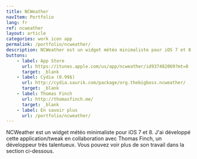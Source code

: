 ```yaml
---
title: NCWeather
navItem: Portfolio
lang: fr
ref: ncweather
layout: article
categories: work icon app
permalink: /portfolio/ncweather/
description: NCWeather est un widget météo minimaliste pour iOS 7 et 8. J'ai développé cette application/tweak en collaboration avec Thomas Finch, un développeur très talentueux. Vous pouvez voir plus de ses projets sur son site Web.
buttons:
    - label: App Store
      url: https://itunes.apple.com/us/app/ncweather/id937482069?mt=8
      target: _blank
    - label: Cydia (0.99$)
      url: http://cydia.saurik.com/package/org.thebigboss.ncweather/
      target: _blank
    - label: Thomas Finch
      url: http://thomasfinch.me/
      target: _blank
    - label: En savoir plus
      url: /portfolio/ncweather/
---
```


NCWeather est un widget météo minimaliste pour iOS 7 et 8. J'ai développé cette application/tweak en collaboration avec Thomas Finch, un développeur très talentueux. Vous pouvez voir plus de son travail dans la section ci-dessous.

